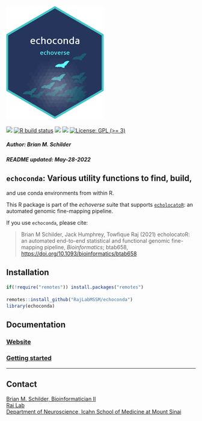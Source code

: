 <img src='https://github.com/RajLabMSSM/echoconda/raw/main/inst/hex/hex.png' height='300'><br><br>
[![](https://img.shields.io/badge/devel%20version-0.99.6-black.svg)](https://github.com/RajLabMSSM/echoconda)
[![R build
status](https://github.com/RajLabMSSM/echoconda/workflows/R-CMD-check-bioc/badge.svg)](https://github.com/RajLabMSSM/echoconda/actions)
[![](https://img.shields.io/github/last-commit/RajLabMSSM/echoconda.svg)](https://github.com/RajLabMSSM/echoconda/commits/main)
[![](https://app.codecov.io/gh/RajLabMSSM/echoconda/branch/master/graph/badge.svg)](https://app.codecov.io/gh/RajLabMSSM/echoconda)
[![License: GPL (\>=
3)](https://img.shields.io/badge/license-GPL%20(%3E=%203)-blue.svg)](https://cran.r-project.org/web/licenses/GPL%20(%3E=%203))
<h5>
Author: <i>Brian M. Schilder</i>
</h5>
<h5>
README updated: <i>May-28-2022</i>
</h5>

## `echoconda`: Various utility functions to find, build,

and use conda environments from within R.

This R package is part of the *echoverse* suite that supports
[`echolocatoR`](https://github.com/RajLabMSSM/echolocatoR): an automated
genomic fine-mapping pipeline.

If you use `echoconda`, please cite:

> Brian M Schilder, Jack Humphrey, Towfique Raj (2021) echolocatoR: an
> automated end-to-end statistical and functional genomic fine-mapping
> pipeline, *Bioinformatics*; btab658,
> <https://doi.org/10.1093/bioinformatics/btab658>

## Installation

``` r
if(!require("remotes")) install.packages("remotes")

remotes::install_github("RajLabMSSM/echoconda")
library(echoconda)
```

## Documentation

### [Website](https://rajlabmssm.github.io/echoconda)

### [Getting started](https://rajlabmssm.github.io/echoconda/articles/echoconda)

<hr>

## Contact

<a href="https://bschilder.github.io/BMSchilder/" target="_blank">Brian
M. Schilder, Bioinformatician II</a>  
<a href="https://rajlab.org" target="_blank">Raj Lab</a>  
<a href="https://icahn.mssm.edu/about/departments/neuroscience" target="_blank">Department
of Neuroscience, Icahn School of Medicine at Mount Sinai</a>
